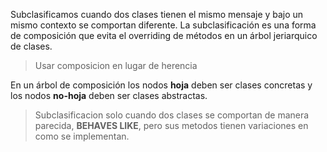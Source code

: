 Subclasificamos cuando dos clases tienen el mismo mensaje y bajo un mismo contexto se comportan diferente. 
La subclasificación es una forma de composición que evita el overriding de métodos en un árbol jeriarquico de clases.

> Usar composicion en lugar de herencia

En un árbol de composición los nodos **hoja** deben ser clases concretas y los nodos **no-hoja** deben ser clases abstractas.

> Subclasificacion solo cuando dos clases se comportan de manera parecida, **BEHAVES LIKE**, pero sus metodos tienen variaciones en como se implementan.


